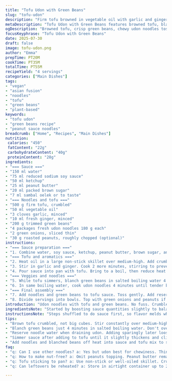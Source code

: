 ```yaml
---
title: "Tofu Udon with Green Beans"
slug: "tofu-udon"
description: "Firm tofu browned in vegetable oil with garlic and ginger. Green beans blanched, halved lengthwise. Fresh udon noodles boiled then mixed with a tangy sauce made from water, reduced-sodium soy sauce, peanut butter, ketchup, brown sugar, and a spicy chili paste. Finished with sliced green onions and crunchy roasted peanuts. Sauce thickened by simmering with tofu. Quick cook times and minimal prep for four servings. Plant-based, vegan, nut-free option possible by omitting peanuts or substituting butter. The dish balances protein, veggies, and chewy noodles in one bowl."
metaDescription: "Tofu Udon with Green Beans features browned tofu, blanched green beans, fresh udon noodles, and a tangy peanut-soy sauce for a hearty vegan meal."
ogDescription: "Browned tofu, crisp green beans, chewy udon noodles tossed in a tangy peanut-soy sauce. Quick vegan bowl with garlic, ginger, and optional chopped peanuts."
focusKeyphrase: "Tofu Udon with Green Beans"
date: 2025-07-30
draft: false
image: tofu-udon.png
author: "Emma"
prepTime: PT20M
cookTime: PT35M
totalTime: PT55M
recipeYield: "4 servings"
categories: ["Main Dishes"]
tags:
- "vegan"
- "asian fusion"
- "noodles"
- "tofu"
- "green beans"
- "plant-based"
keywords:
- "tofu udon"
- "green beans recipe"
- "peanut sauce noodles"
breadcrumb: ["Home", "Recipes", "Main Dishes"]
nutrition: 
 calories: "450"
 fatContent: "22g"
 carbohydrateContent: "40g"
 proteinContent: "28g"
ingredients:
- "=== Sauce ==="
- "150 ml water"
- "75 ml reduced sodium soy sauce"
- "50 ml ketchup"
- "25 ml peanut butter"
- "20 ml packed brown sugar"
- "7 ml sambal oelek or to taste"
- "=== Noodles and tofu ==="
- "500 g firm tofu, crumbled"
- "50 ml vegetable oil"
- "3 cloves garlic, minced"
- "10 ml fresh ginger, minced"
- "200 g trimmed green beans"
- "4 packages fresh udon noodles 180 g each"
- "2 green onions, sliced thin"
- "30 g roasted peanuts, roughly chopped (optional)"
instructions:
- "=== Sauce preparation ==="
- "1. Combine water, soy sauce, ketchup, peanut butter, brown sugar, and sambal oelek in a medium bowl. Whisk until smooth. Season with black pepper. Set aside."
- "=== Tofu and aromatics ==="
- "2. Heat oil in a large non-stick skillet over medium-high. Add crumbled tofu. Cook, stirring constantly, about 12 minutes until deeply browned."
- "3. Stir in garlic and ginger. Cook 2 more minutes, stirring to prevent burning."
- "4. Pour sauce into pan with tofu. Bring to a boil, then reduce heat and simmer 5–7 minutes, stirring often, until sauce thickens slightly and coats tofu well."
- "=== Veggies and noodles ==="
- "5. While tofu simmers, blanch green beans in salted boiling water 4 minutes. Drain with slotted spoon. Rinse under cold water to stop cooking. Cut beans lengthwise in half. Set aside in bowl."
- "6. In same boiling water, cook udon noodles 4 minutes until tender but firm. Reserve 250 ml pasta water before draining noodles."
- "=== Final assembly ==="
- "7. Add noodles and green beans to tofu sauce. Toss gently. Add reserved pasta water sparingly to loosen sauce if needed."
- "8. Divide servings into bowls. Top with green onions and peanuts if using. Serve immediately."
introduction: "Udon noodles with tofu and green beans. No fuss. Crumbled tofu, browned to get some crust. Garlic and ginger build heat and punch. Sauce blends ketchup, soy, peanut butter, brown sugar, and a hit of chili paste. Not too sweet, not too spicy—just right to stick to everything. Green beans get a quick blanch, still crisp, then sliced lengthwise. Noodles fresh, boiled just until tender. Mix all that saucy goodness together. Sliced green onions and peanuts finish it with crunch and freshness. Four servings. Fast to get on the table. Plant-based with plenty of texture."
ingredientsNote: "Started by boosting sauce quantities slightly to balance with noodles and tofu. Peanut butter quantity lowered a bit to suit the thicker sauce after simmer. Brown sugar increased to deepen caramel notes against ketchup acidity. Sambal oelek kept but clarified it's adjustable. Tofu raised from 450g to 500g for better protein portioning. Green beans trimmed but cut lengthwise to keep bite and visual interest. Noodles portion dropped slightly to 180g per pack to avoid oversize servings. Peanuts optional, can be left out for nut-free diet though peanut butter retained. Ginger and garlic amounts adjusted to support stronger aromatics. Oil quantity increased for proper browning."
instructionsNote: "Steps shuffled to do sauce first, so flavor melds while tofu cooks. Browning tofu a little longer with constant stirring to get uniform crust, adding aromatic garlic and ginger afterward to prevent burning. Sauce added, brought to brief boil, then simmered 5-7 minutes for thickening, checked frequently. Blanching green beans done while sauce simmers to save time. Beans cut lengthwise after cooling to keep crispness and appearance. Noodles cooked separately, with cooking water reserved to adjust sauce consistency at the end. Tossing noodles and beans in tofu plus sauce off heat to avoid overcooking. Garnishes layered last for freshness and texture contrast. Times modified ±1-2 minutes for each stage to enhance flavor and texture development."
tips:
- "Brown tofu crumbled, not big cubes. Stir constantly over medium-high to build crust. This prevents sogginess. Oil needs to be hot but not smoking. Keep garlic and ginger separate until tofu has browning to avoid burning aromatics. Adds deeper umami from toasted tofu bits."
- "Blanch green beans just 4 minutes in salted boiling water. Don't overcook or they'll lose crunch and color. Rinse immediately under cold water to stop cooking. Halve beans lengthwise after cooling to keep texture crisp and build interest visually. Cutting before blanch makes beans soggy."
- "Reserve noodle water when draining udon. Adding sparingly later loosens tapioca-like thick peanut sauce. Helps coat noodles instead of clumping or drying out. Sauce thickens after simmer with tofu. Adjust with pasta water, not plain water, for best flavor and texture."
- "Simmer sauce after adding to tofu until it slightly thickens and clings. Peanut butter ratio controls viscosity; lowered here for better coating. Avoid adding too much sugar or ketchup—balances acidity and caramel tones. Sambal oelek amount can be adjusted but keep some for heat layer."
- "Add noodles and blanched beans off heat into sauce and tofu mix to stop cooking further. Keeps noodles chewy, beans crisp. Finish with sliced green onions and optional chopped peanuts just before serving for freshness and crunch contrast. Peanuts can be omitted for nut-free version."
faq:
- "q: Can I use other noodles? a: Yes but udon best for chewiness. Thinner noodles might get lost in thick sauce. Rice noodles less sturdy. Adjust cook time. Fresh preferred if possible."
- "q: How to make nut-free? a: Omit peanuts topping. Peanut butter remains for sauce body. Swap with sunflower seed butter if avoids allergy risks. Flavor changes but still thickens. Check heat level without chili if sensitive."
- "q: Tofu sticking to pan? a: Use non-stick or well-oiled skillet. Crumbled tofu needs frequent stirring. Heat medium-high but not flaming. Pat tofu dry to reduce moisture that makes sticking worse. Stainless steel pans require more oil."
- "q: Can leftovers be reheated? a: Store in airtight container up to 2 days fridge. Reheat gently in skillet adding reserved pasta water for sauce loosen. Microwave possible but dry risk. Not suitable for freezing due to noodles texture."

---
```

